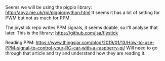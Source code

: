 Seems we will be using the pigpio library: http://abyz.me.uk/rpi/pigpio/python.html
It seems it has a lot of setting for PWM but not as much for PPM.

The joystick repo writes PPM signals, it seems doable, so I'll analyse that later.
This is the library: https://github.com/jsa/flystick

Reading PPM: https://www.thingsjar.com/blog/2019/01/13/How-to-use-PPM-signal-to-control-your-RC-car-with-a-raspberry-pi/
Will need to go through that article and try and understand how they are reading it.
